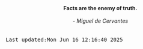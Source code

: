 
<div align="center"><b><span>Facts are the enemy of truth. </span></b><br><br><i> - Miguel de Cervantes</i></div>
<br><br><kbd>Last updated:Mon Jun 16 12:16:40 2025</kbd>